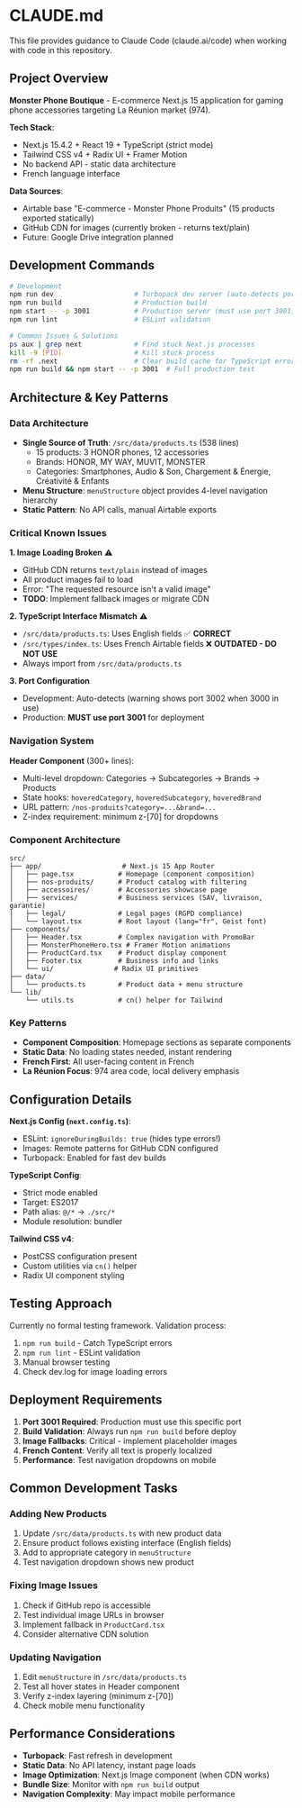 # CLAUDE.md

This file provides guidance to Claude Code (claude.ai/code) when working with code in this repository.

## Project Overview

**Monster Phone Boutique** - E-commerce Next.js 15 application for gaming phone accessories targeting La Réunion market (974).

**Tech Stack**: 
- Next.js 15.4.2 + React 19 + TypeScript (strict mode)
- Tailwind CSS v4 + Radix UI + Framer Motion  
- No backend API - static data architecture
- French language interface

**Data Sources**: 
- Airtable base "E-commerce - Monster Phone Produits" (15 products exported statically)
- GitHub CDN for images (currently broken - returns text/plain)
- Future: Google Drive integration planned

## Development Commands

```bash
# Development
npm run dev                    # Turbopack dev server (auto-detects port, defaults to 3000)
npm run build                  # Production build
npm start -- -p 3001           # Production server (must use port 3001)
npm run lint                   # ESLint validation

# Common Issues & Solutions
ps aux | grep next             # Find stuck Next.js processes
kill -9 [PID]                  # Kill stuck process
rm -rf .next                   # Clear build cache for TypeScript errors
npm run build && npm start -- -p 3001  # Full production test
```

## Architecture & Key Patterns

### Data Architecture
- **Single Source of Truth**: `/src/data/products.ts` (538 lines)
  - 15 products: 3 HONOR phones, 12 accessories
  - Brands: HONOR, MY WAY, MUVIT, MONSTER
  - Categories: Smartphones, Audio & Son, Chargement & Énergie, Créativité & Enfants
- **Menu Structure**: `menuStructure` object provides 4-level navigation hierarchy
- **Static Pattern**: No API calls, manual Airtable exports

### Critical Known Issues

**1. Image Loading Broken** ⚠️
- GitHub CDN returns `text/plain` instead of images
- All product images fail to load
- Error: "The requested resource isn't a valid image"
- **TODO**: Implement fallback images or migrate CDN

**2. TypeScript Interface Mismatch** ⚠️
- `/src/data/products.ts`: Uses English fields ✅ **CORRECT**
- `/src/types/index.ts`: Uses French Airtable fields ❌ **OUTDATED - DO NOT USE**
- Always import from `/src/data/products.ts`

**3. Port Configuration**
- Development: Auto-detects (warning shows port 3002 when 3000 in use)
- Production: **MUST use port 3001** for deployment

### Navigation System
**Header Component** (300+ lines):
- Multi-level dropdown: Categories → Subcategories → Brands → Products
- State hooks: `hoveredCategory`, `hoveredSubcategory`, `hoveredBrand`
- URL pattern: `/nos-produits?category=...&brand=...`
- Z-index requirement: minimum z-[70] for dropdowns

### Component Architecture
```
src/
├── app/                    # Next.js 15 App Router
│   ├── page.tsx           # Homepage (component composition)
│   ├── nos-produits/      # Product catalog with filtering
│   ├── accessoires/       # Accessories showcase page
│   ├── services/          # Business services (SAV, livraison, garantie)
│   ├── legal/             # Legal pages (RGPD compliance)
│   └── layout.tsx         # Root layout (lang="fr", Geist font)
├── components/            
│   ├── Header.tsx         # Complex navigation with PromoBar
│   ├── MonsterPhoneHero.tsx # Framer Motion animations
│   ├── ProductCard.tsx    # Product display component
│   ├── Footer.tsx         # Business info and links
│   └── ui/               # Radix UI primitives
├── data/
│   └── products.ts        # Product data + menu structure
└── lib/
    └── utils.ts           # cn() helper for Tailwind
```

### Key Patterns
- **Component Composition**: Homepage sections as separate components
- **Static Data**: No loading states needed, instant rendering
- **French First**: All user-facing content in French
- **La Réunion Focus**: 974 area code, local delivery emphasis

## Configuration Details

**Next.js Config (`next.config.ts`)**:
- ESLint: `ignoreDuringBuilds: true` (hides type errors!)
- Images: Remote patterns for GitHub CDN configured
- Turbopack: Enabled for fast dev builds

**TypeScript Config**:
- Strict mode enabled
- Target: ES2017
- Path alias: `@/*` → `./src/*`
- Module resolution: bundler

**Tailwind CSS v4**:
- PostCSS configuration present
- Custom utilities via `cn()` helper
- Radix UI component styling

## Testing Approach

Currently no formal testing framework. Validation process:
1. `npm run build` - Catch TypeScript errors
2. `npm run lint` - ESLint validation  
3. Manual browser testing
4. Check dev.log for image loading errors

## Deployment Requirements

1. **Port 3001 Required**: Production must use this specific port
2. **Build Validation**: Always run `npm run build` before deploy
3. **Image Fallbacks**: Critical - implement placeholder images
4. **French Content**: Verify all text is properly localized
5. **Performance**: Test navigation dropdowns on mobile

## Common Development Tasks

### Adding New Products
1. Update `/src/data/products.ts` with new product data
2. Ensure product follows existing interface (English fields)
3. Add to appropriate category in `menuStructure`
4. Test navigation dropdown shows new product

### Fixing Image Issues
1. Check if GitHub repo is accessible
2. Test individual image URLs in browser
3. Implement fallback in `ProductCard.tsx`
4. Consider alternative CDN solution

### Updating Navigation
1. Edit `menuStructure` in `/src/data/products.ts`
2. Test all hover states in Header component
3. Verify z-index layering (minimum z-[70])
4. Check mobile menu functionality

## Performance Considerations

- **Turbopack**: Fast refresh in development
- **Static Data**: No API latency, instant page loads
- **Image Optimization**: Next.js Image component (when CDN works)
- **Bundle Size**: Monitor with `npm run build` output
- **Navigation Complexity**: May impact mobile performance